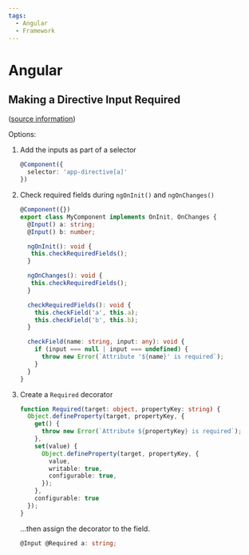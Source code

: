 ```yaml
---
tags:
  - Angular
  - Framework
---
```


# Angular

## Making a Directive Input Required

([source
 information](https://stackoverflow.com/q/35528395))

Options:

1. Add the inputs as part of a selector
   ```ts
   @Component({
     selector: 'app-directive[a]'
   })
   ```
2. Check required fields during `ngOnInit()` and `ngOnChanges()`
   ```ts
   @Component({})
   export class MyComponent implements OnInit, OnChanges {
     @Input() a: string;
     @Input() b: number;

     ngOnInit(): void {
      this.checkRequiredFields();
     }

     ngOnChanges(): void {
      this.checkRequiredFields();
     }

     checkRequiredFields(): void {
       this.checkField('a', this.a);
       this.checkField('b', this.b);
     }

     checkField(name: string, input: any): void {
       if (input === null | input === undefined) {
         throw new Error(`Attribute '${name}' is required`);
       }
     }
   }
   ```
3. Create a `Required` decorator
   ```ts
   function Required(target: object, propertyKey: string) {
     Object.defineProperty(target, propertyKey, {
       get() {
         throw new Error(`Attribute ${propertyKey} is required`);
       },
       set(value) {
         Object.defineProperty(target, propertyKey, {
           value,
           writable: true,
           configurable: true,
         });
       },
       configurable: true
     });
   }
   ```
   ...then assign the decorator to the field.
   ```ts
   @Input @Required a: string;
   ```


